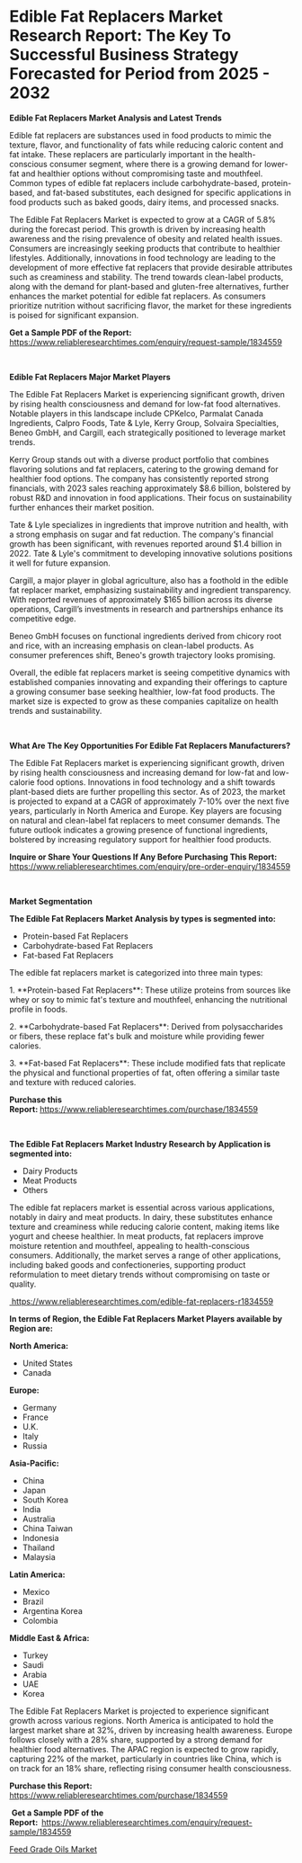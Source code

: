 <p><h1>Edible Fat Replacers Market Research Report: The Key To Successful Business Strategy Forecasted for Period from 2025 - 2032</h1></p><p><strong>Edible Fat Replacers Market Analysis and Latest Trends</strong></p>
<p><p>Edible fat replacers are substances used in food products to mimic the texture, flavor, and functionality of fats while reducing caloric content and fat intake. These replacers are particularly important in the health-conscious consumer segment, where there is a growing demand for lower-fat and healthier options without compromising taste and mouthfeel. Common types of edible fat replacers include carbohydrate-based, protein-based, and fat-based substitutes, each designed for specific applications in food products such as baked goods, dairy items, and processed snacks.</p><p>The Edible Fat Replacers Market is expected to grow at a CAGR of 5.8% during the forecast period. This growth is driven by increasing health awareness and the rising prevalence of obesity and related health issues. Consumers are increasingly seeking products that contribute to healthier lifestyles. Additionally, innovations in food technology are leading to the development of more effective fat replacers that provide desirable attributes such as creaminess and stability. The trend towards clean-label products, along with the demand for plant-based and gluten-free alternatives, further enhances the market potential for edible fat replacers. As consumers prioritize nutrition without sacrificing flavor, the market for these ingredients is poised for significant expansion.</p></p>
<p><strong>Get a Sample PDF of the Report:&nbsp;</strong> <a href="https://www.reliableresearchtimes.com/enquiry/request-sample/1834559?utm_campaign=2305&utm_medium=2&utm_source=Github&utm_content=ia&utm_term=15022025&utm_id=edible-fat-replacers">https://www.reliableresearchtimes.com/enquiry/request-sample/1834559</a></p>
<p>&nbsp;</p>
<p><strong>Edible Fat Replacers Major Market Players</strong></p>
<p><p>The Edible Fat Replacers Market is experiencing significant growth, driven by rising health consciousness and demand for low-fat food alternatives. Notable players in this landscape include CPKelco, Parmalat Canada Ingredients, Calpro Foods, Tate & Lyle, Kerry Group, Solvaira Specialties, Beneo GmbH, and Cargill, each strategically positioned to leverage market trends.</p><p>Kerry Group stands out with a diverse product portfolio that combines flavoring solutions and fat replacers, catering to the growing demand for healthier food options. The company has consistently reported strong financials, with 2023 sales reaching approximately $8.6 billion, bolstered by robust R&D and innovation in food applications. Their focus on sustainability further enhances their market position.</p><p>Tate & Lyle specializes in ingredients that improve nutrition and health, with a strong emphasis on sugar and fat reduction. The company's financial growth has been significant, with revenues reported around $1.4 billion in 2022. Tate & Lyle's commitment to developing innovative solutions positions it well for future expansion.</p><p>Cargill, a major player in global agriculture, also has a foothold in the edible fat replacer market, emphasizing sustainability and ingredient transparency. With reported revenues of approximately $165 billion across its diverse operations, Cargill’s investments in research and partnerships enhance its competitive edge.</p><p>Beneo GmbH focuses on functional ingredients derived from chicory root and rice, with an increasing emphasis on clean-label products. As consumer preferences shift, Beneo's growth trajectory looks promising.</p><p>Overall, the edible fat replacers market is seeing competitive dynamics with established companies innovating and expanding their offerings to capture a growing consumer base seeking healthier, low-fat food products. The market size is expected to grow as these companies capitalize on health trends and sustainability.</p></p>
<p>&nbsp;</p>
<p><strong>What Are The Key Opportunities For Edible Fat Replacers Manufacturers?</strong></p>
<p><p>The Edible Fat Replacers market is experiencing significant growth, driven by rising health consciousness and increasing demand for low-fat and low-calorie food options. Innovations in food technology and a shift towards plant-based diets are further propelling this sector. As of 2023, the market is projected to expand at a CAGR of approximately 7-10% over the next five years, particularly in North America and Europe. Key players are focusing on natural and clean-label fat replacers to meet consumer demands. The future outlook indicates a growing presence of functional ingredients, bolstered by increasing regulatory support for healthier food products.</p></p>
<p><strong>Inquire or Share Your Questions If Any Before Purchasing This Report:</strong> <a href="https://www.reliableresearchtimes.com/enquiry/pre-order-enquiry/1834559?utm_campaign=2305&utm_medium=2&utm_source=Github&utm_content=ia&utm_term=15022025&utm_id=edible-fat-replacers">https://www.reliableresearchtimes.com/enquiry/pre-order-enquiry/1834559</a></p>
<p>&nbsp;</p>
<p><strong>Market Segmentation</strong></p>
<p><strong>The Edible Fat Replacers Market Analysis by types is segmented into:</strong></p>
<p><ul><li>Protein-based Fat Replacers</li><li>Carbohydrate-based Fat Replacers</li><li>Fat-based Fat Replacers</li></ul></p>
<p><p>The edible fat replacers market is categorized into three main types: </p><p>1. **Protein-based Fat Replacers**: These utilize proteins from sources like whey or soy to mimic fat's texture and mouthfeel, enhancing the nutritional profile in foods.</p><p>2. **Carbohydrate-based Fat Replacers**: Derived from polysaccharides or fibers, these replace fat's bulk and moisture while providing fewer calories.</p><p>3. **Fat-based Fat Replacers**: These include modified fats that replicate the physical and functional properties of fat, often offering a similar taste and texture with reduced calories.</p></p>
<p><strong>Purchase this Report:&nbsp;</strong><a href="https://www.reliableresearchtimes.com/purchase/1834559?utm_campaign=2305&utm_medium=2&utm_source=Github&utm_content=ia&utm_term=15022025&utm_id=edible-fat-replacers">https://www.reliableresearchtimes.com/purchase/1834559</a></p>
<p>&nbsp;</p>
<p><strong>The Edible Fat Replacers Market Industry Research by Application is segmented into:</strong></p>
<p><ul><li>Dairy Products</li><li>Meat Products</li><li>Others</li></ul></p>
<p><p>The edible fat replacers market is essential across various applications, notably in dairy and meat products. In dairy, these substitutes enhance texture and creaminess while reducing calorie content, making items like yogurt and cheese healthier. In meat products, fat replacers improve moisture retention and mouthfeel, appealing to health-conscious consumers. Additionally, the market serves a range of other applications, including baked goods and confectioneries, supporting product reformulation to meet dietary trends without compromising on taste or quality.</p></p>
<p><a href="https://www.reliableresearchtimes.com/edible-fat-replacers-r1834559?utm_campaign=2305&utm_medium=2&utm_source=Github&utm_content=ia&utm_term=15022025&utm_id=edible-fat-replacers">&nbsp;https://www.reliableresearchtimes.com/edible-fat-replacers-r1834559</a></p>
<p><strong>In terms of Region, the Edible Fat Replacers Market Players available by Region are:</strong></p>
<p>
    <p> <strong> North America: </strong>
        <ul>
            <li>United States</li>
            <li>Canada</li>
        </ul>
        </p> 
    <p> <strong> Europe: </strong>
        <ul>
            <li>Germany</li>
            <li>France</li>
            <li>U.K.</li>
            <li>Italy</li>
            <li>Russia</li>
        </ul>
        </p> 
    <p> <strong> Asia-Pacific: </strong>
        <ul>
            <li>China</li>
            <li>Japan</li>
            <li>South Korea</li>
            <li>India</li>
            <li>Australia</li>
            <li>China Taiwan</li>
            <li>Indonesia</li>
            <li>Thailand</li>
            <li>Malaysia</li>
        </ul>
        </p> 
    <p> <strong> Latin America: </strong>
        <ul>
            <li>Mexico</li>
            <li>Brazil</li>
            <li>Argentina Korea</li>
            <li>Colombia</li>
        </ul>
        </p> 
    <p> <strong> Middle East & Africa: </strong>
        <ul>
            <li>Turkey</li>
            <li>Saudi</li>
            <li>Arabia</li>
            <li>UAE</li>
            <li>Korea</li>
        </ul>
    </p>
    </p>
<p><p>The Edible Fat Replacers Market is projected to experience significant growth across various regions. North America is anticipated to hold the largest market share at 32%, driven by increasing health awareness. Europe follows closely with a 28% share, supported by a strong demand for healthier food alternatives. The APAC region is expected to grow rapidly, capturing 22% of the market, particularly in countries like China, which is on track for an 18% share, reflecting rising consumer health consciousness.</p></p>
<p><strong>Purchase this Report: </strong><a href="https://www.reliableresearchtimes.com/purchase/1834559?utm_campaign=2305&utm_medium=2&utm_source=Github&utm_content=ia&utm_term=15022025&utm_id=edible-fat-replacers">https://www.reliableresearchtimes.com/purchase/1834559</a></p>
<p>&nbsp;<strong>Get a Sample PDF of the Report:&nbsp;&nbsp;</strong><a href="https://www.reliableresearchtimes.com/enquiry/request-sample/1834559?utm_campaign=2305&utm_medium=2&utm_source=Github&utm_content=ia&utm_term=15022025&utm_id=edible-fat-replacers">https://www.reliableresearchtimes.com/enquiry/request-sample/1834559</a></p>
<p><strong></strong></p>
<p><p><a href="https://github.com/oliveroste6/Market-Research-Report-List-1/blob/main/feed-grade-oils-market.md?utm_campaign=2305&utm_medium=2&utm_source=Github&utm_content=ia&utm_term=15022025&utm_id=edible-fat-replacers">Feed Grade Oils Market</a></p></p>